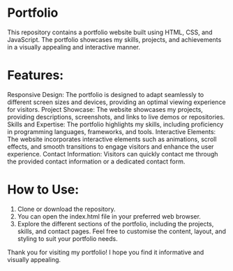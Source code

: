 # Portfolio
This repository contains a portfolio website built using HTML, CSS, and JavaScript. The portfolio showcases my skills, projects, and achievements in a visually appealing and interactive manner.

# Features:

Responsive Design: The portfolio is designed to adapt seamlessly to different screen sizes and devices, providing an optimal viewing experience for visitors.
Project Showcase: The website showcases my projects, providing descriptions, screenshots, and links to live demos or repositories.
Skills and Expertise: The portfolio highlights my skills, including proficiency in programming languages, frameworks, and tools.
Interactive Elements: The website incorporates interactive elements such as animations, scroll effects, and smooth transitions to engage visitors and enhance the user experience.
Contact Information: Visitors can quickly contact me through the provided contact information or a dedicated contact form.

# How to Use:

1. Clone or download the repository.
2. You can open the index.html file in your preferred web browser.
3. Explore the different sections of the portfolio, including the projects, skills, and contact pages.
Feel free to customise the content, layout, and styling to suit your portfolio needs.


Thank you for visiting my portfolio! I hope you find it informative and visually appealing.




